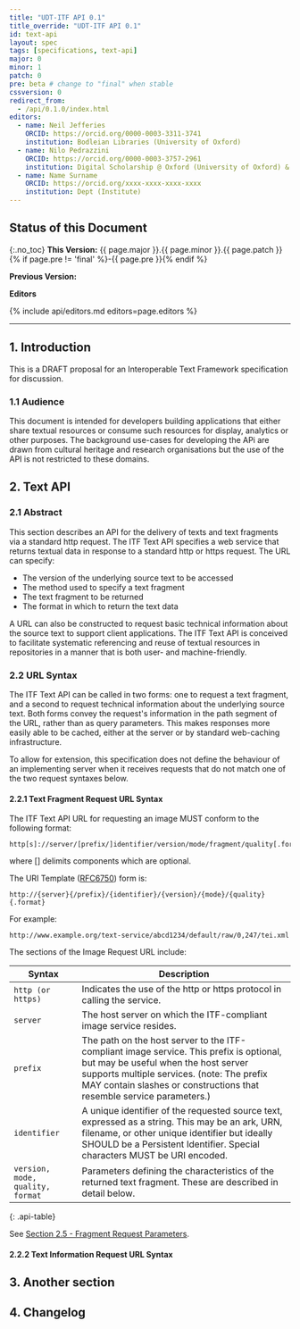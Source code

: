 ```yaml
---
title: "UDT-ITF API 0.1"
title_override: "UDT-ITF API 0.1"
id: text-api
layout: spec
tags: [specifications, text-api]
major: 0
minor: 1
patch: 0
pre: beta # change to "final" when stable
cssversion: 0
redirect_from:
  - /api/0.1.0/index.html
editors:
  - name: Neil Jefferies
    ORCID: https://orcid.org/0000-0003-3311-3741
    institution: Bodleian Libraries (University of Oxford)
  - name: Nilo Pedrazzini
    ORCID: https://orcid.org/0000-0003-3757-2961
    institution: Digital Scholarship @ Oxford (University of Oxford) & The Alan Turing Institute
  - name: Name Surname
    ORCID: https://orcid.org/xxxx-xxxx-xxxx-xxxx
    institution: Dept (Institute)
---
```


## Status of this Document
{:.no_toc}
__This Version:__ {{ page.major }}.{{ page.minor }}.{{ page.patch }}{% if page.pre != 'final' %}-{{ page.pre }}{% endif %}

__Previous Version:__ 
<!-- when you have a new version, move old version into folder in index.md file, e.g. /api/0.1.0/index.md and point to it like this: -->
<!-- __Previous Version:__ [0.1.0](/api/0.1.0/) -->

**Editors**

{% include api/editors.md editors=page.editors %}

<!-- {% include copyright.md %} -->

----

## 1. Introduction
This is a DRAFT proposal for an Interoperable Text Framework specification for discussion.

### 1.1 Audience
This document is intended for developers building applications that either share 
textual resources or consume such resources for display, analytics or other 
purposes. The background use-cases for developing the APi are drawn from cultural 
heritage and research organisations but the use of the API is not restricted to these domains. 

## 2. Text API

### 2.1 Abstract
This section describes an API for the delivery of texts and text fragments via a
standard http request. The ITF Text API specifies a web service that returns textual
data in response to a standard http or https request. The URL can specify:

-  The version of the underlying source text to be accessed
-  The method used to specify a text fragment 
-  The text fragment to be returned
-  The format in which to return the text data

A URL can also be constructed to request basic technical information about the source
text to support client applications. The ITF Text API is conceived to facilitate 
systematic referencing and reuse of textual resources in repositories in a manner
that is both user- and machine-friendly. 

### 2.2 URL Syntax
The ITF Text API can be called in two forms: one to request a text fragment,
and a second to request technical information about the underlying source text.
Both forms convey the request\'s information in the path segment of the URL,
rather than as query parameters. This makes responses more easily able
to be cached, either at the server or by standard web-caching infrastructure. 

To allow for extension, this specification does not define the behaviour
of an implementing server when it receives requests that do not match
one of the two request syntaxes below.

#### 2.2.1 Text Fragment Request URL Syntax
The ITF Text API URL for requesting an image MUST conform to the following format:

    http[s]://server/[prefix/]identifier/version/mode/fragment/quality[.format]

where \[\] delimits components which are optional.

The URI Template ([RFC6750](https://datatracker.ietf.org/doc/html/rfc6750)) form
is:

    http://{server}{/prefix}/{identifier}/{version}/{mode}/{quality}{.format}

For example:

    http://www.example.org/text-service/abcd1234/default/raw/0,247/tei.xml

The sections of the Image Request URL include:

| Syntax | Description |
| ------------------- | ------------ |
  |`http (or https)`   |                        Indicates the use of the http or https protocol in calling the service. |
  |`server` |  The host server on which the ITF-compliant image service resides. |
  |`prefix` | The path on the host server to the ITF-compliant image service. This prefix is optional, but may be useful when the host server supports multiple services. (note: The prefix MAY contain slashes or constructions that resemble service parameters.) |
  |`identifier` |                                A unique identifier of the requested source text, expressed as a string. This may be an ark, URN, filename, or other unique identifier but ideally SHOULD be a Persistent Identifier. Special characters MUST be URI encoded.
  |`version, mode, quality, format` |   Parameters defining the characteristics of the returned text fragment. These are described in detail below.|
{: .api-table}

See [Section 2.5 - Fragment Request Parameters](#parameters).

#### 2.2.2 Text Information Request URL Syntax

## 3. Another section
## 4. Changelog
